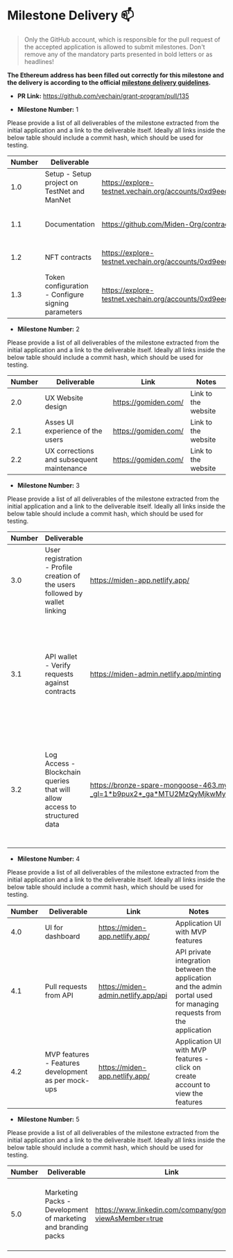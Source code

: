 # Milestone Delivery :mailbox:

> Only the GitHub account, which is responsible for the pull request of the accepted application is allowed to submit milestones. Don't remove any of the mandatory parts presented in bold letters or as headlines!

**The Ethereum address has been filled out correctly for this milestone and the delivery is according to the official [milestone delivery guidelines](../).**  

* **PR Link:** https://github.com/vechain/grant-program/pull/135

* **Milestone Number:** 1

Please provide a list of all deliverables of the milestone extracted from the initial application and a link to the deliverable itself. Ideally all links inside the below table should include a commit hash, which should be used for testing.

| Number | Deliverable | Link | Notes |
| ------------- | ------------- | ------------- |------------- |
| 1.0| Setup - Setup project on TestNet and ManNet | https://explore-testnet.vechain.org/accounts/0xd9eed7e3d56cb6e36316413a02537172a2184f4b/ | Contract set up on test net |
| 1.1 | Documentation | https://github.com/Miden-Org/contracts/blob/main/contracts/NFT.sol | Available on our private git hub |
| 1.2 | NFT contracts | https://explore-testnet.vechain.org/accounts/0xd9eed7e3d56cb6e36316413a02537172a2184f4b/ | NFT contract on Testnet |
| 1.3 | Token configuration - Configure signing parameters | https://explore-testnet.vechain.org/accounts/0xd9eed7e3d56cb6e36316413a02537172a2184f4b/| Signing parameters as defined within the contract|

* **Milestone Number:** 2

Please provide a list of all deliverables of the milestone extracted from the initial application and a link to the deliverable itself. Ideally all links inside the below table should include a commit hash, which should be used for testing.

| Number | Deliverable | Link | Notes |
| ------------- | ------------- | ------------- |------------- |
| 2.0 | UX Website design| https://gomiden.com/ | Link to the website|
| 2.1 | Asses UI experience of the users | https://gomiden.com/ | Link to the website|
| 2.2 | UX corrections and subsequent maintenance | https://gomiden.com/ | Link to the website|

* **Milestone Number:** 3

Please provide a list of all deliverables of the milestone extracted from the initial application and a link to the deliverable itself. Ideally all links inside the below table should include a commit hash, which should be used for testing.

| Number | Deliverable | Link | Notes |
| ------------- | ------------- | ------------- |------------- |
| 3.0 | User registration - Profile creation of the users followed by wallet linking  | https://miden-app.netlify.app/ | Application feature |
| 3.1 | API wallet - Verify requests against contracts | https://miden-admin.netlify.app/minting | Backend functionality within our admin system that allows the user to assign wallets and mint NFTs using the ethers library | 
| 3.2 | Log Access - Blockchain queries that will allow access to structured data | https://bronze-spare-mongoose-463.mypinata.cloud/ipfs/QmfQFJyTjpe9yezFKuy1yvEgoauejmBtETTtF2UWX4B21j?_gl=1*b9pux2*_ga*MTU2MzQyMjkwMy4xNjk4ODU2MzYx*_ga_5RMPXG14TE*MTcwNTA0ODk1My4xMC4xLjE3MDUwNDg5NjcuNDYuMC4w | Json Metada that will be uploaded on chain and allow for queries to be executed and presented via our live widget |


* **Milestone Number:** 4

Please provide a list of all deliverables of the milestone extracted from the initial application and a link to the deliverable itself. Ideally all links inside the below table should include a commit hash, which should be used for testing.

| Number | Deliverable | Link | Notes |
| ------------- | ------------- | ------------- |------------- |
| 4.0 | UI for dashboard | https://miden-app.netlify.app/ | Application UI with MVP features |
| 4.1 | Pull requests from API |  https://miden-admin.netlify.app/api | API private integration between the application and the admin portal used for managing requests from the application|
| 4.2 | MVP features - Features development as per mock-ups | https://miden-app.netlify.app/ | Application UI with MVP features - click on create account to view the features |

  
* **Milestone Number:** 5

Please provide a list of all deliverables of the milestone extracted from the initial application and a link to the deliverable itself. Ideally all links inside the below table should include a commit hash, which should be used for testing.

| Number | Deliverable | Link | Notes |
| ------------- | ------------- | ------------- |------------- |
| 5.0 | Marketing Packs - Development of marketing and branding packs | https://www.linkedin.com/company/gomiden/?viewAsMember=true | Branded assets are published on our social media platform| 
